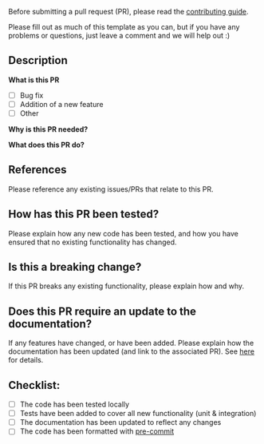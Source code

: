 Before submitting a pull request (PR), please read the [contributing guide](https://github.com/brainglobe/.github/blob/main/CONTRIBUTING.md).

Please fill out as much of this template as you can, but if you have any problems or questions, just leave a comment and we will help out :)

## Description

**What is this PR**

- [ ] Bug fix
- [ ] Addition of a new feature
- [ ] Other

**Why is this PR needed?**

**What does this PR do?**

## References

Please reference any existing issues/PRs that relate to this PR.

## How has this PR been tested?

Please explain how any new code has been tested, and how you have ensured that no existing functionality has changed.

## Is this a breaking change?

If this PR breaks any existing functionality, please explain how and why.

## Does this PR require an update to the documentation?

If any features have changed, or have been added. Please explain how the documentation has been updated (and link to the associated PR). See [here](https://brainglobe.info/community/developers/index.html#to-improve-the-documentation) for details.

## Checklist:

- [ ] The code has been tested locally
- [ ] Tests have been added to cover all new functionality (unit & integration)
- [ ] The documentation has been updated to reflect any changes
- [ ] The code has been formatted with [pre-commit](https://pre-commit.com/)
